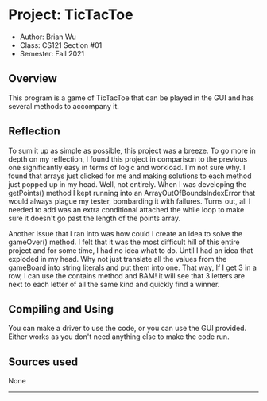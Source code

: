# Project: TicTacToe

* Author: Brian Wu
* Class: CS121 Section #01
* Semester: Fall 2021

## Overview

This program is a game of TicTacToe that can be played in the GUI and has several methods to accompany it.

## Reflection

To sum it up as simple as possible, this project was a breeze. To go more in depth on my reflection, I found this project in comparison to the previous one significantly easy in terms of logic and workload. I'm not sure why. I found that arrays just clicked for me and making solutions to each method just popped up in my head. Well, not entirely. When I was developing the getPoints() method I kept running into an ArrayOutOfBoundsIndexError that would always plague my tester, bombarding it with failures. Turns out, all I needed to add was an extra conditional attached the while loop to make sure it doesn't go past the length of the points array.

Another issue that I ran into was how could I create an idea to solve the gameOver() method. I felt that it was the most difficult hill of this entire project and for some time, I had no idea what to do. Until I had an idea that exploded in my head. Why not just translate all the values from the gameBoard into string literals and put them into one. That way, If I get 3 in a row, I can 
use the contains method and BAM! it will see that 3 letters are next to each letter of all the same kind and quickly find a winner.

## Compiling and Using

You can make a driver to use the code, or you can use the GUI provided. Either works as you don't need anything else to make the code run.

## Sources used

None

----------

